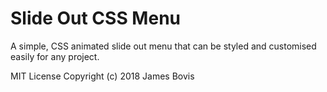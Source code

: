 # Slide Out CSS Menu
A simple, CSS animated slide out menu that can be styled and customised easily for any project. 

MIT License
Copyright (c) 2018 James Bovis
